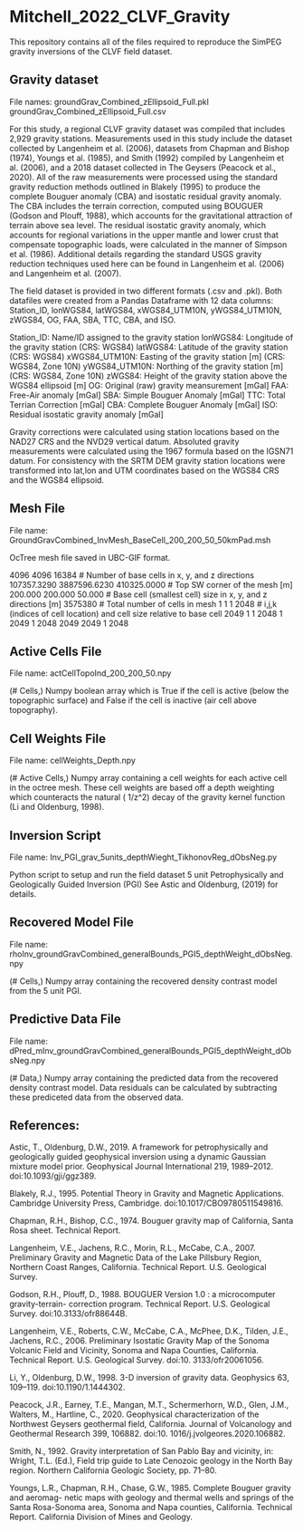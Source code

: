 # Mitchell_2022_CLVF_Gravity

This repository contains all of the files required to reproduce the SimPEG gravity inversions of the CLVF field dataset.


Gravity dataset
-----------------------------------------------------------------------------------------------------------
File names: groundGrav_Combined_zEllipsoid_Full.pkl
            groundGrav_Combined_zEllipsoid_Full.csv

For this study, a regional CLVF gravity dataset was compiled that includes 2,929 gravity stations. Measurements
used in this study include the dataset collected by Langenheim et al. (2006), datasets from
Chapman and Bishop (1974), Youngs et al. (1985), and Smith (1992) compiled by Langenheim et al. (2006), and a
2018 dataset collected in The Geysers (Peacock et al., 2020). All of the raw measurements were processed using
the standard gravity reduction methods outlined in Blakely (1995) to produce the complete Bouguer anomaly (CBA)
and isostatic residual gravity anomaly. The CBA includes the terrain correction, computed using BOUGUER
(Godson and Plouff, 1988), which accounts for the gravitational attraction of terrain above sea level. The
residual isostatic gravity anomaly, which accounts for regional variations in the upper mantle and lower crust
that compensate topographic loads, were calculated in the manner of Simpson et al. (1986). Additional details
regarding the standard USGS gravity reduction techniques used here can be found in Langenheim et al. (2006) and
Langenheim et al. (2007).

The field dataset is provided in two different formats (.csv and .pkl). Both datafiles were created from a Pandas
Dataframe with 12 data columns: Station_ID, lonWGS84, latWGS84, xWGS84_UTM10N, yWGS84_UTM10N, zWGS84, OG, FAA,
SBA, TTC, CBA, and ISO.

Station_ID: Name/ID assigned to the gravity station
lonWGS84: Longitude of the gravity station (CRS: WGS84)
latWGS84: Latitude of the gravity station (CRS: WGS84)
xWGS84_UTM10N: Easting of the gravity station [m] (CRS: WGS84, Zone 10N)
yWGS84_UTM10N: Northing of the gravity station [m] (CRS: WGS84, Zone 10N)
zWGS84: Height of the gravity station above the WGS84 ellipsoid [m]
OG: Original (raw) gravity meansurement [mGal]
FAA: Free-Air anomaly [mGal]
SBA: Simple Bouguer Anomaly [mGal]
TTC: Total Terrian Correction [mGal]
CBA: Complete Bouguer Anomaly [mGal]
ISO: Residual isostatic gravity anomaly [mGal]

Gravity corrections were calculated using station locations based on the NAD27 CRS and the NVD29 vertical
datum. Absoluted gravity measurements were calculated using the 1967 formula based on the IGSN71 datum. For
consistency with the SRTM DEM gravity station locations were transformed into lat,lon and UTM coordinates
based on the WGS84 CRS and the WGS84 ellipsoid.



Mesh File
-----------------------------------------------------------------------------------------------------------
File name: GroundGravCombined_InvMesh_BaseCell_200_200_50_50kmPad.msh

OcTree mesh file saved in UBC-GIF format.

4096 4096 16384                         # Number of base cells in x, y, and z directions
107357.3290 3887596.6230 410325.0000    # Top SW corner of the mesh [m]
200.000 200.000 50.000                  # Base cell (smallest cell) size in x, y, and z directions [m]
3575380                                 # Total number of cells in mesh
1 1 1 2048                              # i,j,k (indices of cell location) and cell size relative to base cell
2049 1 1 2048
1 2049 1 2048
2049 2049 1 2048



Active Cells File
-----------------------------------------------------------------------------------------------------------
File name: actCellTopoInd_200_200_50.npy

(# Cells,) Numpy boolean array which is True if the cell is active (below the topographic surface) and False
if the cell is inactive (air cell above topography).



Cell Weights File
-----------------------------------------------------------------------------------------------------------
File name: cellWeights_Depth.npy

(# Active Cells,) Numpy array containing a cell weights for each active cell in the octree mesh. These cell
weights are based off a depth weighting which counteracts the natural ( 1/z^2) decay of the gravity kernel
function (Li and Oldenburg, 1998).



Inversion Script
-----------------------------------------------------------------------------------------------------------
File name: Inv_PGI_grav_5units_depthWieght_TikhonovReg_dObsNeg.py

Python script to setup and run the field dataset 5 unit Petrophysically and Geologically Guided Inversion
(PGI) See Astic and Oldenburg, (2019) for details.



Recovered Model File
-----------------------------------------------------------------------------------------------------------
File name: rhoInv_groundGravCombined_generalBounds_PGI5_depthWeight_dObsNeg.npy

(# Cells,) Numpy array containing the recovered density contrast model from the 5 unit PGI.


Predictive Data File
-----------------------------------------------------------------------------------------------------------
File name: dPred_mInv_groundGravCombined_generalBounds_PGI5_depthWeight_dObsNeg.npy

(# Data,) Numpy array containing the predicted data from the recovered density contrast model. Data residuals
can be calculated by subtracting these prediceted data from the observed data.


References:
-----------------------------------------------------------------------------------------------------------
Astic, T., Oldenburg, D.W., 2019. A framework for petrophysically and geologically guided
geophysical inversion using a dynamic Gaussian mixture model prior. Geophysical Journal
International 219, 1989–2012. doi:10.1093/gji/ggz389.

Blakely, R.J., 1995. Potential Theory in Gravity and Magnetic Applications. Cambridge
University Press, Cambridge. doi:10.1017/CBO9780511549816.

Chapman, R.H., Bishop, C.C., 1974. Bouguer gravity map of California, Santa Rosa sheet.
Technical Report.

Langenheim, V.E., Jachens, R.C., Morin, R.L., McCabe, C.A., 2007. Preliminary Gravity
and Magnetic Data of the Lake Pillsbury Region, Northern Coast Ranges, California.
Technical Report. U.S. Geological Survey.

Godson, R.H., Plouff, D., 1988. BOUGUER Version 1.0 : a microcomputer gravity-terrain-
correction program. Technical Report. U.S. Geological Survey. doi:10.3133/ofr88644B.

Langenheim, V.E., Roberts, C.W., McCabe, C.A., McPhee, D.K., Tilden, J.E., Jachens,
R.C., 2006. Preliminary Isostatic Gravity Map of the Sonoma Volcanic Field and Vicinity,
Sonoma and Napa Counties, California. Technical Report. U.S. Geological Survey. doi:10.
3133/ofr20061056.

Li, Y., Oldenburg, D.W., 1998. 3-D inversion of gravity data. Geophysics 63, 109–119.
doi:10.1190/1.1444302.

Peacock, J.R., Earney, T.E., Mangan, M.T., Schermerhorn, W.D., Glen, J.M., Walters, M.,
Hartline, C., 2020. Geophysical characterization of the Northwest Geysers geothermal
field, California. Journal of Volcanology and Geothermal Research 399, 106882. doi:10.
1016/j.jvolgeores.2020.106882.

Smith, N., 1992. Gravity interpretation of San Pablo Bay and vicinity, in: Wright, T.L. (Ed.),
Field trip guide to Late Cenozoic geology in the North Bay region. Northern California
Geologic Society, pp. 71–80.

Youngs, L.R., Chapman, R.H., Chase, G.W., 1985. Complete Bouguer gravity and aeromag-
netic maps with geology and thermal wells and springs of the Santa Rosa-Sonoma area, Sonoma
and Napa counties, California. Technical Report. California Division of Mines and Geology.
